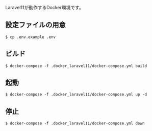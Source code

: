 Laravel11が動作するDocker環境です。

## 設定ファイルの用意

```shell
$ cp .env.example .env
```

## ビルド

```shell
$ docker-compose -f .docker_laravel11/docker-compose.yml build
```

## 起動

```shell
$ docker-compose -f .docker_laravel11/docker-compose.yml up -d
```

## 停止

```shell
$ docker-compose -f .docker_laravel11/docker-compose.yml down
```


